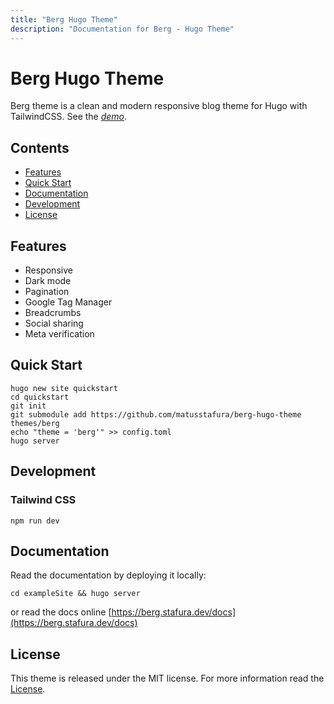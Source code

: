 ```yaml
---
title: "Berg Hugo Theme"
description: "Documentation for Berg - Hugo Theme"
---
```


# Berg Hugo Theme

Berg theme is a clean and modern responsive blog theme for Hugo with TailwindCSS.
See the _[demo](https://berg.stafura.dev/)_.

## Contents

- [Features](#features)
- [Quick Start](#quick-start)
- [Documentation](#documentation)
- [Development](#development)
- [License](#license)

## Features

- Responsive
- Dark mode
- Pagination
- Google Tag Manager
- Breadcrumbs
- Social sharing
- Meta verification

## Quick Start

```shell
hugo new site quickstart
cd quickstart
git init
git submodule add https://github.com/matusstafura/berg-hugo-theme themes/berg
echo "theme = 'berg'" >> config.toml
hugo server
```

## Development

### Tailwind CSS 

```shell
npm run dev
```

## Documentation

Read the documentation by deploying it locally:

```shell
cd exampleSite && hugo server
```

or read the docs online [https://berg.stafura.dev/docs](https://berg.stafura.dev/docs)

## License

This theme is released under the MIT license. For more information read the [License](LICENSE).

